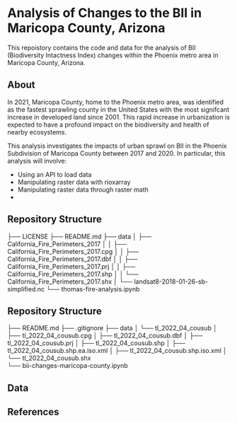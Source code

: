 # Analysis of Changes to the BII in Maricopa County, Arizona
This repoistory contains the code and data for the analysis of BII (Biodiversity Intactness Index) changes within the Phoenix metro area in Maricopa County, Arizona. 

## About
In 2021, Maricopa County, home to the Phoenix metro area, was identified as the fastest sprawling county in the United States with the most signifcant increase in developed land since 2001. This rapid increase in urbanization is expected to have a profound impact on the biodiversity and health of nearby ecosystems.

This analysis investigates the impacts of urban sprawl on BII in the Phoenix Subdivision of Maricopa County between 2017 and 2020. In particular, this analysis will involve:
- Using an API to load data
- Manipulating raster data with rioxarray
- Manipulating raster data through raster math
- 
## Repository Structure
├── LICENSE
├── README.md
├── data
│   ├── California_Fire_Perimeters_2017
│   │   ├── California_Fire_Perimeters_2017.cpg
│   │   ├── California_Fire_Perimeters_2017.dbf
│   │   ├── California_Fire_Perimeters_2017.prj
│   │   ├── California_Fire_Perimeters_2017.shp
│   │   └── California_Fire_Perimeters_2017.shx
│   └── landsat8-2018-01-26-sb-simplified.nc
└── thomas-fire-analysis.ipynb

## Repository Structure
├── README.md
├── .gitignore
├── data
│   └── tl_2022_04_cousub
│       ├── tl_2022_04_cousub.cpg
│       ├── tl_2022_04_cousub.dbf
│       ├── tl_2022_04_cousub.prj
│       ├── tl_2022_04_cousub.shp
│       ├── tl_2022_04_cousub.shp.ea.iso.xml
│       ├── tl_2022_04_cousub.shp.iso.xml
│       └── tl_2022_04_cousub.shx  
└── bii-changes-maricopa-county.ipynb

## Data

## References

